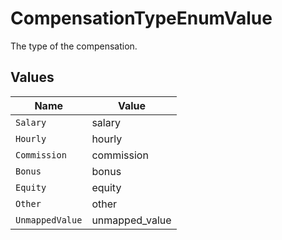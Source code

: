 # CompensationTypeEnumValue

The type of the compensation.


## Values

| Name            | Value           |
| --------------- | --------------- |
| `Salary`        | salary          |
| `Hourly`        | hourly          |
| `Commission`    | commission      |
| `Bonus`         | bonus           |
| `Equity`        | equity          |
| `Other`         | other           |
| `UnmappedValue` | unmapped_value  |